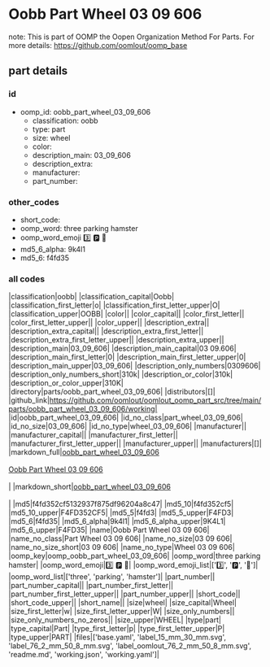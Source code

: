 # Oobb Part Wheel 03 09 606  

note: This is part of OOMP the Oopen Organization Method For Parts. For more details: https://github.com/oomlout/oomp_base

##  part details





### id
* oomp_id: oobb_part_wheel_03_09_606
  * classification: oobb
  * type: part
  * size: wheel
  * color: 
  * description_main: 03_09_606
  * description_extra: 
  * manufacturer: 
  * part_number: 

### other_codes
* short_code: 
* oomp_word: three parking hamster
* oomp_word_emoji :three: :parking: :hamster:
* md5_6_alpha: 9k4l1
* md5_6: f4fd35

### all codes 
|classification|oobb|
|classification_capital|Oobb|
|classification_first_letter|o|
|classification_first_letter_upper|O|
|classification_upper|OOBB|
|color||
|color_capital||
|color_first_letter||
|color_first_letter_upper||
|color_upper||
|description_extra||
|description_extra_capital||
|description_extra_first_letter||
|description_extra_first_letter_upper||
|description_extra_upper||
|description_main|03_09_606|
|description_main_capital|03 09.606|
|description_main_first_letter|0|
|description_main_first_letter_upper|0|
|description_main_upper|03_09_606|
|description_only_numbers|0309606|
|description_only_numbers_short|310k|
|description_or_color|310k|
|description_or_color_upper|310K|
|directory|parts/oobb_part_wheel_03_09_606|
|distributors|[]|
|github_link|https://github.com/oomlout/oomlout_oomp_part_src/tree/main/parts/oobb_part_wheel_03_09_606/working|
|id|oobb_part_wheel_03_09_606|
|id_no_class|part_wheel_03_09_606|
|id_no_size|03_09_606|
|id_no_type|wheel_03_09_606|
|manufacturer||
|manufacturer_capital||
|manufacturer_first_letter||
|manufacturer_first_letter_upper||
|manufacturer_upper||
|manufacturers|[]|
|markdown_full|[oobb_part_wheel_03_09_606](https://github.com/oomlout/oomlout_oomp_part_src/tree/main/parts/oobb_part_wheel_03_09_606/working)<br>[](https://github.com/oomlout/oomlout_oomp_part_src/tree/main/parts/oobb_part_wheel_03_09_606/working)<br>[Oobb Part Wheel 03 09 606](https://github.com/oomlout/oomlout_oomp_part_src/tree/main/parts/oobb_part_wheel_03_09_606/working)<br><br>|
|markdown_short|[oobb_part_wheel_03_09_606](https://github.com/oomlout/oomlout_oomp_part_src/tree/main/parts/oobb_part_wheel_03_09_606/working)<br><br>|
|md5|f4fd352cf5132937f875df96204a8c47|
|md5_10|f4fd352cf5|
|md5_10_upper|F4FD352CF5|
|md5_5|f4fd3|
|md5_5_upper|F4FD3|
|md5_6|f4fd35|
|md5_6_alpha|9k4l1|
|md5_6_alpha_upper|9K4L1|
|md5_6_upper|F4FD35|
|name|Oobb Part Wheel 03 09 606|
|name_no_class|Part Wheel 03 09 606|
|name_no_size|03 09 606|
|name_no_size_short|03 09 606|
|name_no_type|Wheel 03 09 606|
|oomp_key|oomp_oobb_part_wheel_03_09_606|
|oomp_word|three parking hamster|
|oomp_word_emoji|:three: :parking: :hamster:|
|oomp_word_emoji_list|[':three:', ':parking:', ':hamster:']|
|oomp_word_list|['three', 'parking', 'hamster']|
|part_number||
|part_number_capital||
|part_number_first_letter||
|part_number_first_letter_upper||
|part_number_upper||
|short_code||
|short_code_upper||
|short_name||
|size|wheel|
|size_capital|Wheel|
|size_first_letter|w|
|size_first_letter_upper|W|
|size_only_numbers||
|size_only_numbers_no_zeros||
|size_upper|WHEEL|
|type|part|
|type_capital|Part|
|type_first_letter|p|
|type_first_letter_upper|P|
|type_upper|PART|
|files|['base.yaml', 'label_15_mm_30_mm.svg', 'label_76_2_mm_50_8_mm.svg', 'label_oomlout_76_2_mm_50_8_mm.svg', 'readme.md', 'working.json', 'working.yaml']|
